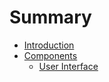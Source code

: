 # Summary

* [Introduction](README.md)
* [Components](https://docs.makeroid.tk/components.html)
  * [User Interface](user-interface.md)



